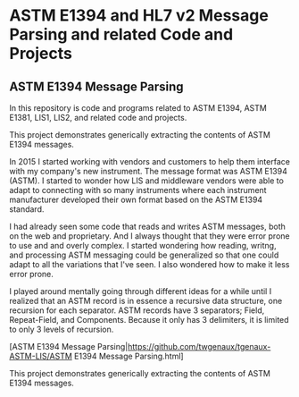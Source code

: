 # ASTM E1394 and HL7 v2 Message Parsing and related Code and Projects


## ASTM E1394 Message Parsing
In this repository is code and programs related to ASTM E1394, ASTM E1381, LIS1, LIS2, and related code and projects.

This project demonstrates generically extracting the contents of ASTM  E1394 messages. 

In 2015 I started working with vendors and customers to help them interface with my company's new instrument. The message format was ASTM E1394 (ASTM). I started to wonder how LIS and middleware vendors were able to adapt to connecting with so many instruments where each instrument manufacturer developed their own format based on the ASTM E1394 standard.

I had already seen some code that reads and writes ASTM messages, both on the web and proprietary. And I always thought that they were error prone to use and and overly complex. I started  wondering how reading, writng, and processing ASTM messaging could be generalized so that one could adapt to all the variations that I've seen. I also wondered how to make it less error prone.

I played around mentally going through different ideas for a while until I realized that an ASTM record is in essence a recursive data structure, one recursion for each separator. ASTM records have 3 separators; Field, Repeat-Field, and Components. Because it only has 3 delimiters, it is limited to only 3 levels of recursion.

[ASTM E1394 Message Parsing|https://github.com/twgenaux/tgenaux-ASTM-LIS/ASTM E1394 Message Parsing.html] 

This project demonstrates generically extracting the contents of ASTM  E1394 messages.

